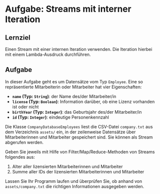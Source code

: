 # Aufgabe: Streams mit interner Iteration

## Lernziel

Einen Stream mit einer internen Iteration verwenden. Die Iteration hierbei mit einem Lambda-Ausdruck durchführen.

## Aufgabe

In dieser Aufgabe geht es um Datensätze vom Typ `Employee`. Eine so repräsentierte Mitarbeiterin oder Mitarbeiter hat vier Eigenschaften:

- **`name` (Typ: `String`)**: der Name des/der Mitarbeiter/in
- **`license` (Typ: `Boolean`)**: Information darüber, ob eine Lizenz vorhanden ist oder nicht
- **`birthYear` (Typ: `Integer`)**: das Geburtsjahr des/der Mitarbeiter/in
- **`id` (Typ: `Integer`)**: eindeutige Personenkennzahl

Die Klasse `CompanyDatabaseEmployees` liest die CSV-Datei `company.txt` aus dem Verzeichnis `assets/` ein, in der zeilenweise Datensätze über Mitarbeiterinnen und Mitarbeiter gespeichert sind. Sie können als Stream abgerufen werden. 

Geben Sie jeweils mit Hilfe von Filter/Map/Reduce-Methoden von Streams folgendes aus:
  1. Alter aller lizensierten Mitarbeiterinnen und Mitarbeiter
  2. Summe aller IDs der lizensierten Mitarbeiterinnen und Mitarbeiter
  
Lassen Sie Ihr Programm laufen und überprüfen Sie, ob anhand von `assets/company.txt` die richtigen Informationen ausgegeben werden.
